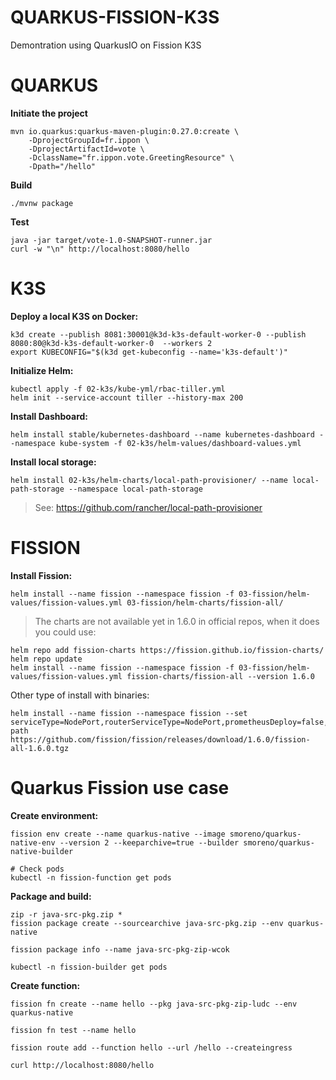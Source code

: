 QUARKUS-FISSION-K3S
===================

Demontration using QuarkusIO on Fission K3S


# QUARKUS

**Initiate the project**
```
mvn io.quarkus:quarkus-maven-plugin:0.27.0:create \
    -DprojectGroupId=fr.ippon \
    -DprojectArtifactId=vote \
    -DclassName="fr.ippon.vote.GreetingResource" \
    -Dpath="/hello"
```

**Build**
```
./mvnw package
```

**Test**
```
java -jar target/vote-1.0-SNAPSHOT-runner.jar
curl -w "\n" http://localhost:8080/hello
```


# K3S

**Deploy a local K3S on Docker:**
```
k3d create --publish 8081:30001@k3d-k3s-default-worker-0 --publish 8080:80@k3d-k3s-default-worker-0  --workers 2
export KUBECONFIG="$(k3d get-kubeconfig --name='k3s-default')"
```

**Initialize Helm:**
```
kubectl apply -f 02-k3s/kube-yml/rbac-tiller.yml
helm init --service-account tiller --history-max 200
```

**Install Dashboard:**
```
helm install stable/kubernetes-dashboard --name kubernetes-dashboard --namespace kube-system -f 02-k3s/helm-values/dashboard-values.yml
```

**Install local storage:**
```
helm install 02-k3s/helm-charts/local-path-provisioner/ --name local-path-storage --namespace local-path-storage
```

> See: https://github.com/rancher/local-path-provisioner

# FISSION

**Install Fission:**
```
helm install --name fission --namespace fission -f 03-fission/helm-values/fission-values.yml 03-fission/helm-charts/fission-all/
```

> The charts are not available yet in 1.6.0 in official repos, when it does you could use:
```
helm repo add fission-charts https://fission.github.io/fission-charts/
helm repo update
helm install --name fission --namespace fission -f 03-fission/helm-values/fission-values.yml fission-charts/fission-all --version 1.6.0
```

Other type of install with binaries:
```
helm install --name fission --namespace fission --set serviceType=NodePort,routerServiceType=NodePort,prometheusDeploy=false,persistence.storageClass=local-path https://github.com/fission/fission/releases/download/1.6.0/fission-all-1.6.0.tgz
```



# Quarkus Fission use case

**Create environment:**
```
fission env create --name quarkus-native --image smoreno/quarkus-native-env --version 2 --keeparchive=true --builder smoreno/quarkus-native-builder

# Check pods
kubectl -n fission-function get pods
```

**Package and build:**
```
zip -r java-src-pkg.zip *
fission package create --sourcearchive java-src-pkg.zip --env quarkus-native

fission package info --name java-src-pkg-zip-wcok

kubectl -n fission-builder get pods
```

**Create function:**
```
fission fn create --name hello --pkg java-src-pkg-zip-ludc --env quarkus-native

fission fn test --name hello

fission route add --function hello --url /hello --createingress

curl http://localhost:8080/hello
```
